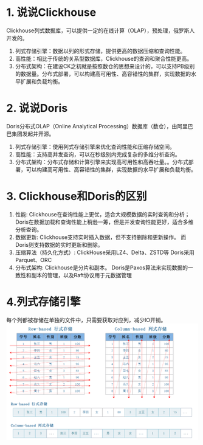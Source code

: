# 1.  说说Clickhouse

Clickhouse列式数据库，可以提供一定的在线计算（OLAP），预处理，俄罗斯人开发的。

1. 列式存储引擎：数据以列的形式存储，提供更高的数据压缩和查询性能。
2. 高性能：相比于传统的关系型数据库，Clickhouse的查询和聚合性能更高。
3. 分布式架构：在建设CK之初就是按照数仓的思想来设计的，可以支持PB级别的数据量。分布式部署，可以构建高可用性、高容错性的集群，实现数据的水平扩展和负载均衡。

# 2. 说说Doris

Doris分布式OLAP（Online Analytical Processing）数据库（数仓），由阿里巴巴集团发起并开源。

1. 列式存储引擎：使用列式存储引擎来优化查询性能和压缩存储空间。
2. 高性能：支持高并发查询，可以在秒级别内完成复杂的多维分析查询。
3. 分布式架构：分布式存储和计算引擎来实现高可用性和高吞吐量。。分布式部署，可以构建高可用性、高容错性的集群，实现数据的水平扩展和负载均衡。

# 3. Clickhouse和Doris的区别

1. 性能:
Clickhouse在查询性能上更优，适合大规模数据的实时查询和分析；
Doris在数据加载和查询性能上稍逊一筹，但是并发查询性能更好，适合多维分析查询。
2. 数据更新:
Clickhouse支持实时插入数据，但不支持删除和更新操作。
而Doris则支持数据的实时更新和删除。
3. 压缩算法（持久化方式）:
ClickHouse采用LZ4、Delta、ZSTD等
Doris采用Parquet、ORC
4. 分布式架构:
Clickhouse是分片和副本。
Doris是Paxos算法来实现数据的一致性和副本的管理，以及Raft协议用于元数据管理

# 4.列式存储引擎

每个列都被存储在单独的文件中，只需要获取对应列，减少IO开销。
![img.png](列式存储结构.png)
